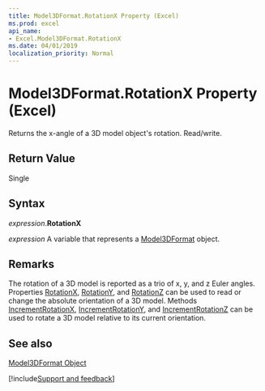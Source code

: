 ```yaml
---
title: Model3DFormat.RotationX Property (Excel)
ms.prod: excel
api_name:
- Excel.Model3DFormat.RotationX
ms.date: 04/01/2019
localization_priority: Normal
---
```



# Model3DFormat.RotationX Property (Excel)

Returns the x-angle of a 3D model object's rotation. Read/write.


## Return Value

Single


## Syntax

 _expression_.**RotationX**

 _expression_ A variable that represents a [Model3DFormat](./Excel.Model3DFormat.md) object.


## Remarks

The rotation of a 3D model is reported as a trio of x, y, and z Euler angles.  Properties [RotationX](Excel.Model3DFormat.RotationX.md), [RotationY](Excel.Model3DFormat.RotationY.md), and [RotationZ](Excel.Model3DFormat.RotationZ.md) can be used to read or change the absolute orientation of a 3D model.  Methods [IncrementRotationX](Excel.Model3DFormat.IncrementRotationX.md), [IncrementRotationY](Excel.Model3DFormat.IncrementRotationY.md), and [IncrementRotationZ](Excel.Model3DFormat.IncrementRotationZ.md) can be used to rotate a 3D model relative to its current orientation.


## See also


[Model3DFormat Object](Excel.Model3DFormat.md)

[!include[Support and feedback](~/includes/feedback-boilerplate.md)]